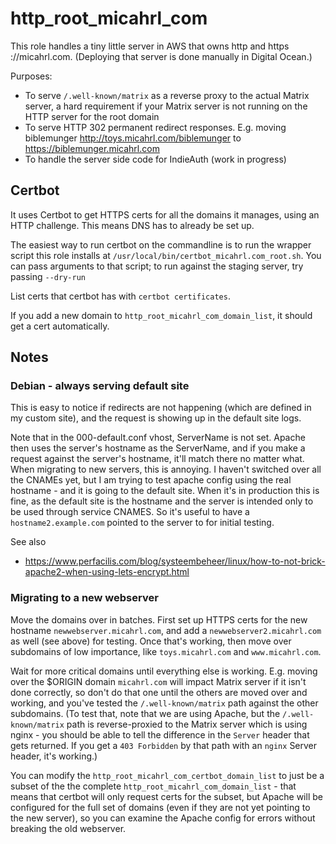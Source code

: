 # http_root_micahrl_com

This role handles a tiny little server in AWS that owns http and https ://micahrl.com. (Deploying that server is done manually in Digital Ocean.)

Purposes:

* To serve `/.well-known/matrix` as a reverse proxy to the actual Matrix server, a hard requirement if your Matrix server is not running on the HTTP server for the root domain
* To serve HTTP 302 permanent redirect responses. E.g. moving biblemunger <http://toys.micahrl.com/biblemunger> to <https://biblemunger.micahrl.com>
* To handle the server side code for IndieAuth (work in progress)

## Certbot

It uses Certbot to get HTTPS certs for all the domains it manages, using an HTTP challenge. This means DNS has to already be set up.

The easiest way to run certbot on the commandline is to run the wrapper script this role installs at `/usr/local/bin/certbot_micahrl.com_root.sh`.
You can pass arguments to that script; to run against the staging server, try passing `--dry-run`

List certs that certbot has with `certbot certificates`.

If you add a new domain to `http_root_micahrl_com_domain_list`, it should get a cert automatically.

## Notes

### Debian - always serving default site

This is easy to notice if redirects are not happening (which are defined in my custom site), and the request is showing up in the default site logs.

Note that in the 000-default.conf vhost, ServerName is not set. Apache then uses the server's hostname as the ServerName, and if you make a request against the server's hostname, it'll match there no matter what.
When migrating to new servers, this is annoying. I haven't switched over all the CNAMEs yet, but I am trying to test apache config using the real hostname - and it is going to the default site. When it's in production this is fine, as the default site is the hostname and the server is intended only to be used through service CNAMES.
So it's useful to have a `hostname2.example.com` pointed to the server to for initial testing.

See also

* https://www.perfacilis.com/blog/systeembeheer/linux/how-to-not-brick-apache2-when-using-lets-encrypt.html

### Migrating to a new webserver

Move the domains over in batches.
First set up HTTPS certs for the new hostname `newwebserver.micahrl.com`, and add a `newwebserver2.micahrl.com` as well (see above) for testing.
Once that's working, then move over subdomains of low importance, like `toys.micahrl.com` and `www.micahrl.com`.

Wait for more critical domains until everything else is working.
E.g. moving over the $ORIGIN domain `micahrl.com` will impact Matrix server if it isn't done correctly, so don't do that one until the others are moved over and working, and you've tested the `/.well-known/matrix` path against the other subdomains.
(To test that, note that we are using Apache, but the `/.well-known/matrix` path is reverse-proxied to the Matrix server which is using nginx - you should be able to tell the difference in the `Server` header that gets returned. If you get a `403 Forbidden` by that path with an `nginx` Server header, it's working.)

You can modify the `http_root_micahrl_com_certbot_domain_list` to just be a subset of the the complete `http_root_micahrl_com_domain_list` - that means that certbot will only request certs for the subset, but Apache will be configured for the full set of domains (even if they are not yet pointing to the new server), so you can examine the Apache config for errors without breaking the old webserver.
